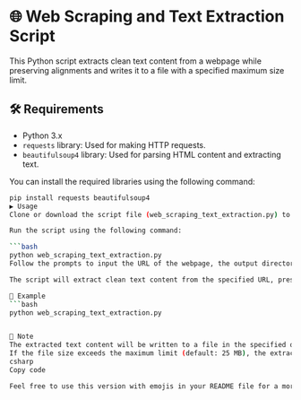 # 🌐 Web Scraping and Text Extraction Script

This Python script extracts clean text content from a webpage while preserving alignments and writes it to a file with a specified maximum size limit.

## 🛠️ Requirements

- Python 3.x
- `requests` library: Used for making HTTP requests.
- `beautifulsoup4` library: Used for parsing HTML content and extracting text.

You can install the required libraries using the following command:

```bash
pip install requests beautifulsoup4
▶️ Usage
Clone or download the script file (web_scraping_text_extraction.py) to your local machine.

Run the script using the following command:

```bash
python web_scraping_text_extraction.py
Follow the prompts to input the URL of the webpage, the output directory path, and the output file name.

The script will extract clean text content from the specified URL, preserving alignments, and write it to the specified output file.

🌟 Example
```bash
python web_scraping_text_extraction.py


📝 Note
The extracted text content will be written to a file in the specified output directory.
If the file size exceeds the maximum limit (default: 25 MB), the extraction process will stop, and a message will be displayed.
csharp
Copy code

Feel free to use this version with emojis in your README file for a more engaging prese
